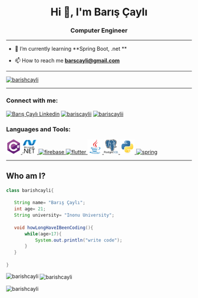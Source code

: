 <h1 align="center">Hi 👋, I'm Barış Çaylı</h1>
<h3 align="center">Computer Engineer</h3>
<hr>


- 🌱 I’m currently learning **Spring Boot, .net **

- 📫 How to reach me **barscayli@gmail.com**

<hr>


<p align="left"> <a href="https://github.com/ryo-ma/github-profile-trophy"><img src="https://github-profile-trophy.vercel.app/?username=barishcayli" alt="barishcayli" /></a> </p>
<hr>

<h3 align="left">Connect with me:</h3>
<p align="left">
<a href="https://linkedin.com/in/barishcayli" target="blank"><img align="center" src="https://raw.githubusercontent.com/rahuldkjain/github-profile-readme-generator/master/src/images/icons/Social/linked-in-alt.svg" alt="Barış Çaylı Linkedin" height="30" width="40" /></a>
<a href="https://twitter.com/bariscaylii" target="blank"><img align="center" src="https://raw.githubusercontent.com/rahuldkjain/github-profile-readme-generator/master/src/images/icons/Social/twitter.svg" alt="bariscaylii" height="30" width="40" /></a>
<a href="https://instagram.com/bariscaylii" target="blank"><img align="center" src="https://raw.githubusercontent.com/rahuldkjain/github-profile-readme-generator/master/src/images/icons/Social/instagram.svg" alt="bariscaylii" height="30" width="40" /></a>
</p>

<h3 align="left">Languages and Tools:</h3>
<p align="left"> <a href="https://www.w3schools.com/cs/" target="_blank" rel="noreferrer"> <img src="https://raw.githubusercontent.com/devicons/devicon/master/icons/csharp/csharp-original.svg" alt="csharp" width="40" height="40"/> </a> <a href="https://dotnet.microsoft.com/" target="_blank" rel="noreferrer"> <img src="https://raw.githubusercontent.com/devicons/devicon/master/icons/dot-net/dot-net-original-wordmark.svg" alt="dotnet" width="40" height="40"/> </a> <a href="https://firebase.google.com/" target="_blank" rel="noreferrer"> <img src="https://www.vectorlogo.zone/logos/firebase/firebase-icon.svg" alt="firebase" width="40" height="40"/> </a> <a href="https://flutter.dev" target="_blank" rel="noreferrer"> <img src="https://www.vectorlogo.zone/logos/flutterio/flutterio-icon.svg" alt="flutter" width="40" height="40"/> </a> <a href="https://www.java.com" target="_blank" rel="noreferrer"> <img src="https://raw.githubusercontent.com/devicons/devicon/master/icons/java/java-original.svg" alt="java" width="40" height="40"/> </a> <a href="https://www.postgresql.org" target="_blank" rel="noreferrer"> <img src="https://raw.githubusercontent.com/devicons/devicon/master/icons/postgresql/postgresql-original-wordmark.svg" alt="postgresql" width="40" height="40"/> </a> <a href="https://www.python.org" target="_blank" rel="noreferrer"> <img src="https://raw.githubusercontent.com/devicons/devicon/master/icons/python/python-original.svg" alt="python" width="40" height="40"/> </a> <a href="https://spring.io/" target="_blank" rel="noreferrer"> <img src="https://www.vectorlogo.zone/logos/springio/springio-icon.svg" alt="spring" width="40" height="40"/> </a> </p>


<hr>


 ## Who am I?
 ``` Java
 class barishcayli{

    String name= "Barış Çaylı";
    int age= 21;
    String university= "Inonu University";

    void howLongHaveIBeenCoding(){
        while(age>17){
            System.out.println("write code");
        }
    }

}
 ```

<p><img align="left" src="https://github-readme-stats.vercel.app/api/top-langs?username=barishcayli&show_icons=true&locale=en&layout=compact" alt="barishcayli" /></p>

<p>&nbsp;<img align="center" src="https://github-readme-stats.vercel.app/api?username=barishcayli&show_icons=true&locale=en" alt="barishcayli" /></p>

<p><img align="center" src="https://github-readme-streak-stats.herokuapp.com/?user=barishcayli&" alt="barishcayli" /></p>
